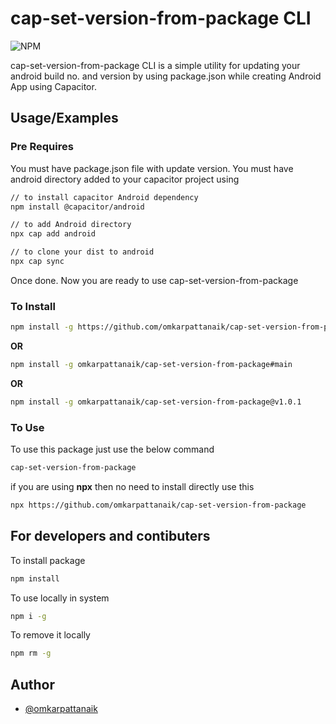 # cap-set-version-from-package CLI

![NPM](https://img.shields.io/npm/l/cap-set-version-from-package?style=for-the-badge)

cap-set-version-from-package CLI is a simple utility for updating  your android build no. and version by using package.json while creating Android App using Capacitor.

## Usage/Examples

### Pre Requires

You must have package.json file with update version. You must have android directory added to your capacitor project using

```bash
// to install capacitor Android dependency
npm install @capacitor/android

// to add Android directory
npx cap add android

// to clone your dist to android
npx cap sync

```

Once done. Now you are ready to use cap-set-version-from-package

### To Install

```bash
npm install -g https://github.com/omkarpattanaik/cap-set-version-from-package
```

**OR**
```bash
npm install -g omkarpattanaik/cap-set-version-from-package#main
```

**OR**
```bash
npm install -g omkarpattanaik/cap-set-version-from-package@v1.0.1
```

### To Use

To use this package just use the below command

```bash
cap-set-version-from-package
```

if you are using **npx** then no need to install directly use this

```bash
npx https://github.com/omkarpattanaik/cap-set-version-from-package
```

## For developers and contibuters
To install package
```bash
npm install
```
To use  locally in system
```bash
npm i -g
```

To remove it locally
```bash
npm rm -g
```

## Author

- [@omkarpattanaik](https://www.github.com/omkarpattanaik)
